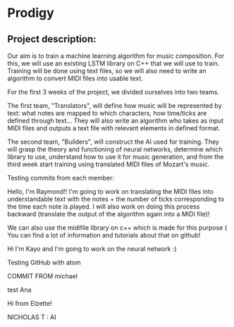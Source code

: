 # Prodigy

## Project description:

Our aim is to train a machine learning algorithm for music composition. For this, we will use an existing LSTM library on C++ that we will use to train. Training will be done using text files, so we will also need to write an algorithm to convert MIDI files into usable text.

For the first 3 weeks of the project, we divided ourselves into two teams.

The first team, "Translators", will define how music will be represented by text: what notes are mapped to which characters, how time/ticks are defined through text... They will also write an algorithm who takes as input MIDI files and outputs a text file with relevant elements in defined format.

The second team, "Builders", will construct the AI used for training. They will grasp the theory and functioning of neural networks, determine which library to use, understand how to use it for music generation, and from the third week start training using translated MIDI files of Mozart's music.

Testing commits from each member:

Hello, I'm Raymond!! I'm going to work on translating the MIDI files into understandable text with the notes + the number of ticks corresponding to the time each note is played. I will also work on doing this process backward (translate the output of the algorithm again into a MIDI file)!

We can also use the midifile library on c++ which is made for this purpose ( You can find a lot of information and tutorials about that on github!

Hi I'm Kayo and I'm going to work on the neural network :)

Testing GitHub with atom

COMMIT FROM michael



test Ana

Hi from Elzette!


NICHOLAS T : AI
